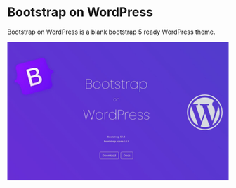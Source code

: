 Bootstrap on WordPress
===========
Bootstrap on WordPress is a blank bootstrap 5 ready WordPress theme.



![Bootstrap on WordPress](preview.jpg)
